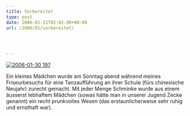 ```yaml
---
title: Vorbereitet
type: post
date: 2006-01-31T02:02:00+00:00
url: /2006/01/vorbereitet/




---
```

[![2006-01-30 197][1]][2]

Ein kleines Mädchen wurde am Sonntag abend während meines Friseurbesuchs für eine Tanzaufführung an ihrer Schule (fürs chinesische Neujahr) zurecht gemacht. Mit jeder Menge Schminke wurde aus einem äusserst lebhaftem Mädchen (sowas hätte man in unserer Jugend Zecke genannt) ein recht prunkvolles Wesen (das erstaunlicherweise sehr ruhig und ernsthaft war).

 [1]: //static.flickr.com/41/93494403_9d6b34f01f.jpg
 [2]: http://www.flickr.com/photos/schreibblogade/93494403/
